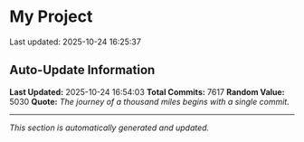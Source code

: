 # My Project


Last updated: 2025-10-24 16:25:37








































































































































































































































































































































































































































































































































































































































































































































































































































































































































































































































































































































































































































































































































































































































































































































































































































































































































































































































































































































































































































































































































































































































































































































































































































































































































































































































































































































































































































































































































































































































































































































































































































































































































































































































































































































































































































































































































































































































































































































































































































































































































































































































































































































































































































































































































































































































































































































































































































































































































































































































































































































































































































































































































































































































































































































































































































































































































































































































































































































































































































































































































































































































































































































































































































































































































































































































































































































































































































































































































































































































































































































































































































































































































































































































































































































































































































































































































































































































































































































































































































































































































































































































































































































## Auto-Update Information

**Last Updated:** 2025-10-24 16:54:03
**Total Commits:** 7617
**Random Value:** 5030
**Quote:** _The journey of a thousand miles begins with a single commit._

---
_This section is automatically generated and updated._